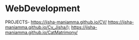 # WebDevelopment
PROJECTS-
https://jisha-maniamma.github.io/CV/
https://jisha-maniamma.github.io/Cv_Jisha/);
https://jisha-maniamma.github.io/CatMatrimony/
